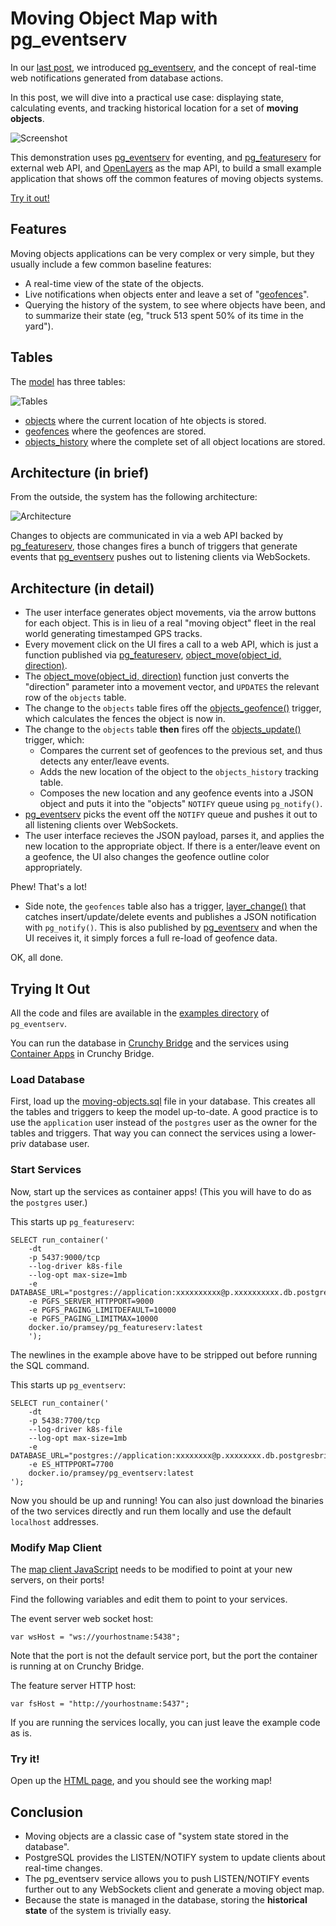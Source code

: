 # Moving Object Map with pg_eventserv

In our [last post](https://www.crunchydata.com/blog/real-time-database-events-with-pg_eventserv), we introduced [pg_eventserv](https://github.com/crunchydata/pg_eventserv), and the concept of real-time web notifications generated from database actions.

In this post, we will dive into a practical use case: displaying state, calculating events, and tracking historical location for a set of **moving objects**.

![Screenshot](moving-object.jpg)

This demonstration uses [pg_eventserv](https://github.com/crunchydata/pg_eventserv) for eventing, and [pg_featureserv](https://github.com/crunchydata/pg_featureserv) for external web API, and [OpenLayers](https://openlayers.org) as the map API, to build a small example application that shows off the common features of moving objects systems.

[Try it out!](http://bl.ocks.org/pramsey/raw/7f12f0de2419a94a6c258f5daecf176f?raw=true)

## Features

Moving objects applications can be very complex or very simple, but they usually include a few common baseline features:

* A real-time view of the state of the objects.
* Live notifications when objects enter and leave a set of "[geofences](https://en.wikipedia.org/wiki/Geo-fence)".
* Querying the history of the system, to see where objects have been, and to summarize their state (eg, "truck 513 spent 50% of its time in the yard").


## Tables

The [model](https://github.com/CrunchyData/pg_eventserv/blob/main/examples/moving-objects/moving-objects.sql) has three tables:

![Tables](moving-tables.jpg)

* [objects](https://github.com/CrunchyData/pg_eventserv/blob/main/examples/moving-objects/moving-objects.sql#L29-L36) where the current location of hte objects is stored.
* [geofences](https://github.com/CrunchyData/pg_eventserv/blob/main/examples/moving-objects/moving-objects.sql#L68-L73) where the geofences are stored.
* [objects_history](https://github.com/CrunchyData/pg_eventserv/blob/main/examples/moving-objects/moving-objects.sql#L68-L73) where the complete set of all object locations are stored.


## Architecture (in brief)

From the outside, the system has the following architecture:

![Architecture](moving-architecture.jpg)

Changes to objects are communicated in via a web API backed by [pg_featureserv](https://github.com/crunchydata/pg_featureserv), those changes fires a bunch of triggers that generate events that [pg_eventserv](https://github.com/crunchydata/pg_eventserv) pushes out to listening clients via WebSockets.


## Architecture (in detail)

* The user interface generates object movements, via the arrow buttons for each object. This is in lieu of a real "moving object" fleet in the real world generating timestamped GPS tracks.
* Every movement click on the UI fires a call to a web API, which is just a function published via [pg_featureserv](https://github.com/crunchydata/pg_featureserv), [object_move(object_id, direction)](https://github.com/CrunchyData/pg_eventserv/blob/main/examples/moving-objects/moving-objects.sql#L266-L294).
* The [object_move(object_id, direction)](https://github.com/CrunchyData/pg_eventserv/blob/main/examples/moving-objects/moving-objects.sql#L266-L294) function just converts the "direction" parameter into a movement vector, and `UPDATES` the relevant row of the `objects` table.
* The change to the `objects` table fires off the [objects_geofence()](https://github.com/CrunchyData/pg_eventserv/blob/main/examples/moving-objects/moving-objects.sql#L92-L108) trigger, which calculates the fences the object is now in.
* The change to the `objects` table **then** fires off the [objects_update()](https://github.com/CrunchyData/pg_eventserv/blob/main/examples/moving-objects/moving-objects.sql#L127-L192) trigger, which:
  * Compares the current set of geofences to the previous set, and thus detects any enter/leave events.
  * Adds the new location of the object to the `objects_history` tracking table.
  * Composes the new location and any geofence events into a JSON object and puts it into the "objects" `NOTIFY` queue using `pg_notify()`.
* [pg_eventserv](https://github.com/crunchydata/pg_eventserv) picks the event off the `NOTIFY` queue and pushes it out to all listening clients over WebSockets.
* The user interface recieves the JSON payload, parses it, and applies the new location to the appropriate object. If there is a enter/leave event on a geofence, the UI also changes the geofence outline color appropriately.

Phew! That's a lot!

* Side note, the `geofences` table also has a trigger, [layer_change()](https://github.com/CrunchyData/pg_eventserv/blob/main/examples/moving-objects/moving-objects.sql#L209-L227) that catches insert/update/delete events and publishes a JSON notification with `pg_notify()`. This is also published by [pg_eventserv](https://github.com/crunchydata/pg_eventserv) and when the UI receives it, it simply forces a full re-load of geofence data.

OK, all done.


## Trying It Out

All the code and files are available in the [examples directory](https://github.com/CrunchyData/pg_eventserv/tree/main/examples/moving-objects) of `pg_eventserv`.

You can run the database in [Crunchy Bridge](https://crunchybridge.com/) and the services using [Container Apps](https://docs.crunchybridge.com/container-apps/) in Crunchy Bridge.

### Load Database

First, load up the [moving-objects.sql](https://github.com/CrunchyData/pg_eventserv/blob/main/examples/moving-objects/moving-objects.sql) file in your database. This creates all the tables and triggers to keep the model up-to-date. A good practice is to use the `application` user instead of the `postgres` user as the owner for the tables and triggers. That way you can connect the services using a lower-priv database user.

### Start Services

Now, start up the services as container apps! (This you will have to do as the `postgres` user.)

This starts up `pg_featureserv`:

```
SELECT run_container('
    -dt 
    -p 5437:9000/tcp 
    --log-driver k8s-file 
    --log-opt max-size=1mb 
    -e DATABASE_URL="postgres://application:xxxxxxxxxx@p.xxxxxxxxxx.db.postgresbridge.com:5432/dbname" 
    -e PGFS_SERVER_HTTPPORT=9000  
    -e PGFS_PAGING_LIMITDEFAULT=10000 
    -e PGFS_PAGING_LIMITMAX=10000 
    docker.io/pramsey/pg_featureserv:latest
    ');
```

The newlines in the example above have to be stripped out before running the SQL command.

This starts up `pg_eventserv`:

```
SELECT run_container('
    -dt 
    -p 5438:7700/tcp
    --log-driver k8s-file 
    --log-opt max-size=1mb 
    -e DATABASE_URL="postgres://application:xxxxxxxx@p.xxxxxxxx.db.postgresbridge.com:5432/dbname" 
    -e ES_HTTPPORT=7700 
    docker.io/pramsey/pg_eventserv:latest
');
```

Now you should be up and running! You can also just download the binaries of the two services directly and run them locally and use the default `localhost` addresses. 


### Modify Map Client

The [map client JavaScript](https://github.com/CrunchyData/pg_eventserv/blob/main/examples/moving-objects/moving-objects.js) needs to be modified to point at your new servers, on their ports!

Find the following variables and edit them to point to your services.

The event server web socket host:

```
var wsHost = "ws://yourhostname:5438";
```

Note that the port is not the default service port, but the port the container is running at on Crunchy Bridge.

The feature server HTTP host:

```
var fsHost = "http://yourhostname:5437";
```

If you are running the services locally, you can just leave the example code as is.


### Try it!

Open up the [HTML page](https://github.com/CrunchyData/pg_eventserv/blob/main/examples/moving-objects/moving-objects.html), and you should see the working map!


## Conclusion

* Moving objects are a classic case of "system state stored in the database".
* PostgreSQL provides the LISTEN/NOTIFY system to update clients about real-time changes.
* The pg_eventserv service allows you to push LISTEN/NOTIFY events further out to any WebSockets client and generate a moving object map.
* Because the state is managed in the database, storing the **historical state** of the system is trivially easy.

